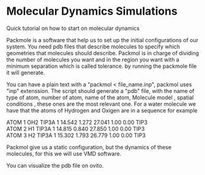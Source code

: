 # Molecular Dynamics Simulations
Quick tutorial on how to start on molecular dynamics

Packmole is a software that help us to set up the initial configurations of our system. 
You need pdb files that describe molecules to specify which geometries that molecules should describe. 
Packmol is in charge of dividing the number of molecules you want and in the region you want with a minimum separation which is called tolerance. 
by running the packmole file it will generate.

You can have a plain text with a "packmol < file_name.inp", packmol uses "inp" extenssion. The script should generate a "pdb" file, with the name of  
type of atom,  number of atom, name of the atom, Molecule model , spatial conditions , these ones are the most relevant one. 
For a water molecule we have that the atoms of Hydrogen and Oxigen are in a sequence for example 

ATOM      1  OH2 TIP3A   1      14.542   1.272  27.041  1.00  0.00      TIP3    
ATOM      2  H1  TIP3A   1      14.815   0.840  27.850  1.00  0.00      TIP3    
ATOM      3  H2  TIP3A   1      15.302   1.793  26.779  1.00  0.00      TIP3  

Packmol give us a static configuration, but the dynamics of these molecules, for this we will use VMD software. 

You can visualize the pdb file on ovito. 

